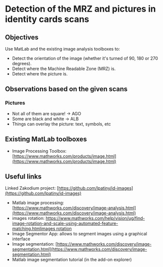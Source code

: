 # Detection of the MRZ and pictures in identity cards scans

## Objectives

Use MatLab and the existing image analysis toolboxes to:

- Detect the orientation of the image (whether it's turned of 90, 180 or 270 degrees).
- Detect where the Machine Readable Zone (MRZ) is.
- Detect where the picture is.

## Observations based on the given scans

### Pictures

- Not all of them are square! -> AGO
- Some are black and white -> ALB
- Things can overlay the picture: text, symbols, etc

## Existing MatLab toolboxes

- Image Processing Toolbox: [https://www.mathworks.com/products/image.html](https://www.mathworks.com/products/image.html)

## Useful links

Linked Zakodium project: [https://github.com/lpatiny/id-images](https://github.com/lpatiny/id-images)

- Matlab image processing: [https://www.mathworks.com/discovery/image-analysis.html](https://www.mathworks.com/discovery/image-analysis.html)
- images rotation: [https://www.mathworks.com/help/vision/ug/find-image-rotation-and-scale-using-automated-feature-matching.htmlimages rotation](https://www.mathworks.com/help/vision/ug/find-image-rotation-and-scale-using-automated-feature-matching.html)
- Image Segmentor App: allows to segment images using a graphical interface
- Image segmentation: [https://www.mathworks.com/discovery/image-segmentation.html](https://www.mathworks.com/discovery/image-segmentation.html)
- Matlab image segmentation tutorial (in the add-on explorer)
